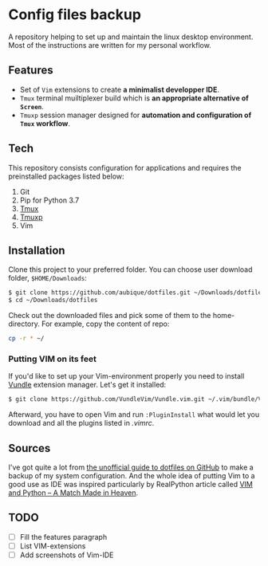 # Config files backup
A repository helping to set up and maintain the linux desktop environment. Most of the instructions are written for my personal workflow.
## Features
- Set of `Vim` extensions to create **a minimalist developper IDE**.
- `Tmux` terminal muiltiplexer build which is **an appropriate alternative of `Screen`**.
- `Tmuxp` session manager designed for **automation and configuration of `Tmux` workflow**.
## Tech
This repository consists configuration for applications and requires the preinstalled packages listed below:
 1. Git
 2. Pip for Python 3.7
 3. [Tmux](https://github.com/tmux/tmux/wiki)
 4. [Tmuxp](https://tmuxp.git-pull.com/en/latest/)
 5. Vim
## Installation
Clone this project to your preferred folder. You can choose user download folder, `$HOME/Downloads`:
```bash
$ git clone https://github.com/aubique/dotfiles.git ~/Downloads/dotfiles/
$ cd ~/Downloads/dotfiles
```
Check out the downloaded files and pick some of them to the home-directory. For example, copy the content of repo:
```bash
cp -r * ~/
```
### Putting VIM on its feet
If you'd like to set up your Vim-environment properly you need to install [Vundle](https://github.com/VundleVim/Vundle.vim) extension manager. Let's get it installed:
```bash
$ git clone https://github.com/VundleVim/Vundle.vim.git ~/.vim/bundle/Vundle.vim
```
Afterward, you have to open Vim and run `:PluginInstall` what would let you download and  all the plugins listed in *.vimrc*.
## Sources
I've got quite a lot from [the unofficial guide to dotfiles on GitHub](https://dotfiles.github.io/) to make a backup of my system configuration. And the whole idea of putting Vim to a good use as IDE was inspired particularly by RealPython article called [VIM and Python – A Match Made in Heaven](https://realpython.com/vim-and-python-a-match-made-in-heaven/).
## TODO
- [ ] Fill the features paragraph
- [ ] List VIM-extensions
- [ ] Add screenshots of Vim-IDE
